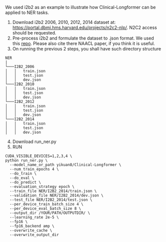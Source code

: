 We used i2b2 as an example to illustrate how Clinical-Longformer can be applied to NER tasks.
1. Download i2b2 2006, 2010, 2012, 2014 dataset at: https://portal.dbmi.hms.harvard.edu/projects/n2c2-nlp/. N2C2 access should be requested.
2. Pre-process i2b2 and formulate the dataset to .json format. We used this [repo](https://github.com/EmilyAlsentzer/clinicalBERT/tree/master/downstream_tasks/i2b2_preprocessing). Please also cite there NAACL paper, if you think it is useful.
3. On running the previous 2 steps, you shall have such directory structure
```
NER  
|
└───I2B2_2006
│   │   train.json
│   │   test.json
│   │   dev.json
└───I2B2_2010
│   │   train.json
│   │   test.json
│   │   dev.json
└───I2B2_2012
│   │   train.json
│   │   test.json
│   │   dev.json
└───I2B2_2014
│   │   train.json
│   │   test.json
│   │   dev.json
``` 
4. Download run_ner.py
5. RUN
```
CUDA_VISIBLE_DEVICES=1,2,3,4 \
python run_ner.py \
  --model_name_or_path yikuan8/Clinical-Longformer \
  --num_train_epochs 4 \
  --do_train \
  --do_eval \
  --do_predict \
  --evaluation_strategy epoch \
  --train_file NER/I2B2_2014/train.json \
  --validation_file NER/I2B2_2014/dev.json \
  --test_file NER/I2B2_2014/test.json \
  --per_device_train_batch_size 4 \
  --per_device_eval_batch_size 8 \
  --output_dir /YOUR/PATH/OUTPUTDIR/ \
  --learning_rate 2e-5 \
  --fp16 \
  --fp16_backend amp \
  --overwrite_cache \
  --overwrite_output_dir

```
